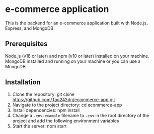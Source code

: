 # e-commerce application

This is the backend for an e-commerce application built with Node.js, Express, and MongoDB.

## Prerequisites

Node.js (v18 or later) and npm (v10 or later) installed on your machine.
MongoDB installed and running on your machine or you can use a MongoDB.

## Installation
1. Clone the repository: git clone https://github.com/Tao242dn/ecommerce-app.git
2. Navigate to the project directory: cd ecommerce-app
3. Install dependencies: npm install
4. Change a `.env-example` filename to `.env` in the root directory of the project and add the following environment variables
5. Start the server: npm start